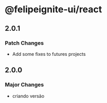 # @felipeignite-ui/react

## 2.0.1

### Patch Changes

- Add some fixes to futures projects

## 2.0.0

### Major Changes

- criando versão
